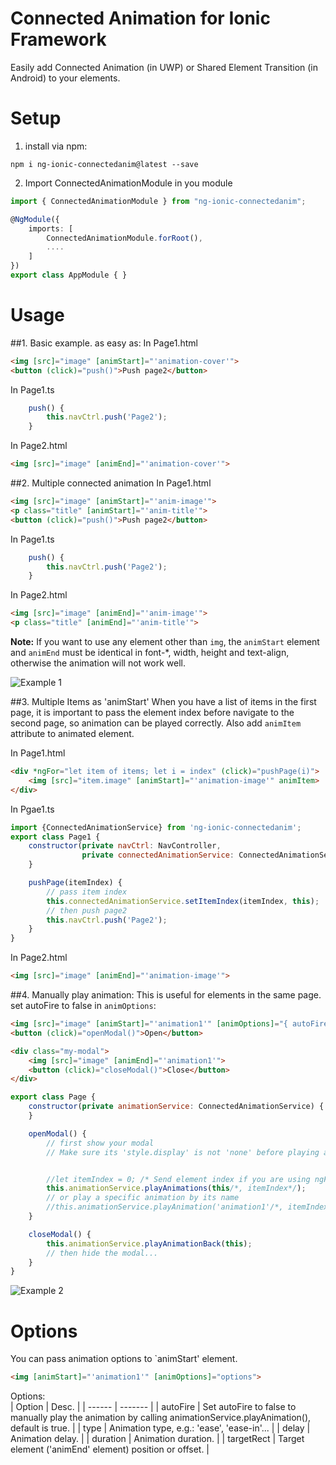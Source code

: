 
# Connected Animation for Ionic Framework
Easily add Connected Animation (in UWP) or Shared Element Transition (in Android) to your elements.

# Setup

1. install via npm:
```
npm i ng-ionic-connectedanim@latest --save
```
2. Import ConnectedAnimationModule in you module
```typescript
import { ConnectedAnimationModule } from "ng-ionic-connectedanim";

@NgModule({
    imports: [
        ConnectedAnimationModule.forRoot(),
        ....
    ]
})
export class AppModule { }
```


# Usage
##1. Basic example. as easy as:
In Page1.html
```html
<img [src]="image" [animStart]="'animation-cover'">
<button (click)="push()">Push page2</button>
```
In Page1.ts
```javascript
    push() {
        this.navCtrl.push('Page2');
    }
```

In Page2.html
```html
<img [src]="image" [animEnd]="'animation-cover'">
```

##2. Multiple connected animation
In Page1.html
```html
<img [src]="image" [animStart]="'anim-image'">
<p class="title" [animStart]="'anim-title'">
<button (click)="push()">Push page2</button>
```
In Page1.ts
```javascript
    push() {
        this.navCtrl.push('Page2');
    }
```
In Page2.html
```html
<img [src]="image" [animEnd]="'anim-image'">
<p class="title" [animEnd]="'anim-title'">
```

**Note:** If you want to use any element other than `img`, the `animStart` element and `animEnd` must be identical in font-*, width, height and text-align, otherwise the animation will not work well.

![Example 1](uploads/preview1.gif)

##3. Multiple Items as 'animStart'
When you have a list of items in the first page, it is important to pass the element index before navigate to the second page, so animation can be played correctly.
Also add `animItem` attribute to animated element.

In Page1.html
```html
<div *ngFor="let item of items; let i = index" (click)="pushPage(i)">
    <img [src]="item.image" [animStart]="'animation-image'" animItem>
</div>
```
In Pgae1.ts
```javascript
import {ConnectedAnimationService} from 'ng-ionic-connectedanim';
export class Page1 {
    constructor(private navCtrl: NavController,
                private connectedAnimationService: ConnectedAnimationService) {
    }

    pushPage(itemIndex) {
        // pass item index
        this.connectedAnimationService.setItemIndex(itemIndex, this);
        // then push page2
        this.navCtrl.push('Page2');
    }
}
```
In Page2.html
```html
<img [src]="image" [animEnd]="'animation-image'">
```

##4. Manually play animation:
This is useful for elements in the same page.
set autoFire to false in `animOptions`:
```html
<img [src]="image" [animStart]="'animation1'" [animOptions]="{ autoFire: false }">
<button (click)="openModal()">Open</button>

<div class="my-modal">
    <img [src]="image" [animEnd]="'animation1'">
    <button (click)="closeModal()">Close</button>
</div>
```

```javascript
export class Page {
    constructor(private animationService: ConnectedAnimationService) {
    }

    openModal() {
        // first show your modal 
        // Make sure its 'style.display' is not 'none' before playing animation.


        //let itemIndex = 0; /* Send element index if you are using ngFor */
        this.animationService.playAnimations(this/*, itemIndex*/);
        // or play a specific animation by its name
        //this.animationService.playAnimation('animation1'/*, itemIndex*/);
    }

    closeModal() {
        this.animationService.playAnimationBack(this);
        // then hide the modal...
    }
}
```

![Example 2](uploads/preview2.gif)

# Options
You can pass animation options to `animStart' element.
```html
<img [animStart]="'animation1'" [animOptions]="options">
```
Options:
<br>
| Option | Desc.   |
| ------ | ------- |
| autoFire | Set autoFire to false to manually play the animation by calling animationService.playAnimation(), default is true. |
| type | Animation type, e.g.: 'ease', 'ease-in'... |
| delay | Animation delay. |
| duration | Animation duration. |
| targetRect | Target element ('animEnd' element) position or offset. |

<br>
